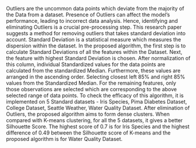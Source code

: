 Outliers are the uncommon data points which deviate from 
the majority of the Data from a dataset. Presence of Outliers can affect 
the model’s performance, leading to incorrect data analysis. Hence, 
identifying and eliminating Outliers is a crucial pre-processing step. 
This research paper suggests a method for removing outliers that takes 
standard deviation into account. Standard Deviation is a statistical 
measure which measures the dispersion within the dataset. In the 
proposed algorithm, the first step is to calculate Standard Deviations 
of all the features within the Dataset. Next, the feature with highest 
Standard Deviation is chosen. After normalization of this column, 
individual Standardized values for the data points are calculated from 
the standardized Median. Furthermore, these values are arranged in 
the ascending order. Selecting closest left 85% and right 85% values 
from the Standardized Median. For the remaining features, only those 
observations are selected which are corresponding to the above 
selected range of data points. To check the efficacy of this algorithm, 
it is implemented on 5 Standard datasets - Iris Species, Pima Diabetes 
Dataset, College Dataset, Seattle Weather, Water Quality Dataset. 
After elimination of Outliers, the proposed algorithm aims to form 
dense clusters. When compared with K-means clustering, for all the 5 
datasets, it gives a better Silhouette Score. The highest score of 0.7 is 
for Iris Species and the highest difference of 0.49 between the 
Silhouette score of K-means and the proposed algorithm is for Water 
Quality Dataset. 
